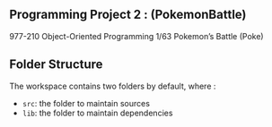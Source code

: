 ## Programming Project 2 : (PokemonBattle)

977-210 Object-Oriented Programming 1/63
Pokemon’s Battle (Poke)

## Folder Structure

The workspace contains two folders by default, where :

- `src`: the folder to maintain sources
- `lib`: the folder to maintain dependencies
